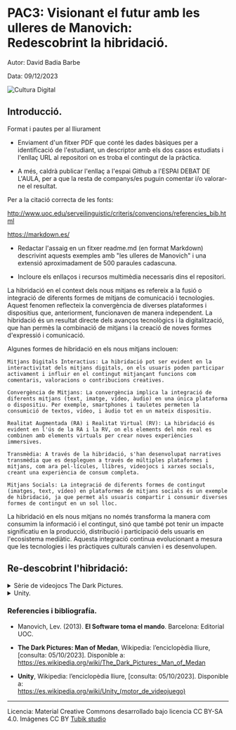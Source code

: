 # PAC3: Visionant el futur amb les ulleres de Manovich: <br> Redescobrint la hibridació.

Autor: David Badia Barbe

Data: 09/12/2023

![Cultura Digital](https://miro.medium.com/max/1400/0*9PyyNvrO2PcD3KuU.png) 





## Introducció.

Format i pautes per al lliurament 
- Enviament d'un fitxer PDF que conté les dades bàsiques per a identificació de l'estudiant, un descriptor amb els dos casos estudiats i l'enllaç URL al repositori on es troba el contingut de la pràctica.

- A més, caldrà publicar l'enllaç a l'espai Github a l'ESPAI DEBAT DE L'AULA, per a que la resta de companys/es puguin comentar i/o valorar-ne el resultat.

Per a la citació correcta de les fonts:

 http://www.uoc.edu/serveilinguistic/criteris/convencions/referencies_bib.html

https://markdown.es/
- Redactar l'assaig en un fitxer readme.md (en format Markdown) descrivint aquests exemples amb "les ulleres de Manovich" i una extensió aproximadament de 500 paraules cadascuna.

- Incloure els enllaços i recursos multimèdia necessaris dins el repositori.


La hibridació en el context dels nous mitjans es refereix a la fusió o integració de diferents formes de mitjans de comunicació i tecnologies. Aquest fenomen reflecteix la convergència de diverses plataformes i dispositius que, anteriorment, funcionaven de manera independent. La hibridació és un resultat directe dels avanços tecnològics i la digitalització, que han permès la combinació de mitjans i la creació de noves formes d'expressió i comunicació.

Algunes formes de hibridació en els nous mitjans inclouen:

    Mitjans Digitals Interactius: La hibridació pot ser evident en la interactivitat dels mitjans digitals, on els usuaris poden participar activament i influir en el contingut mitjançant funcions com comentaris, valoracions o contribucions creatives.

    Convergència de Mitjans: La convergència implica la integració de diferents mitjans (text, imatge, vídeo, àudio) en una única plataforma o dispositiu. Per exemple, smartphones i tauletes permeten la consumició de textos, vídeo, i àudio tot en un mateix dispositiu.

    Realitat Augmentada (RA) i Realitat Virtual (RV): La hibridació és evident en l'ús de la RA i la RV, on els elements del món real es combinen amb elements virtuals per crear noves experiències immersives.

    Transmèdia: A través de la hibridació, s'han desenvolupat narratives transmèdia que es despleguen a través de múltiples plataformes i mitjans, com ara pel·lícules, llibres, videojocs i xarxes socials, creant una experiència de consum completa.

    Mitjans Socials: La integració de diferents formes de contingut (imatges, text, vídeo) en plataformes de mitjans socials és un exemple de hibridació, ja que permet als usuaris compartir i consumir diverses formes de contingut en un sol lloc.

La hibridació en els nous mitjans no només transforma la manera com consumim la informació i el contingut, sinó que també pot tenir un impacte significatiu en la producció, distribució i participació dels usuaris en l'ecosistema mediàtic. Aquesta integració continua evolucionant a mesura que les tecnologies i les pràctiques culturals canvien i es desenvolupen.



## Re-descobrint l'hibridació: 
<details>
 <summary>Sèrie de videojocs The Dark Pictures.</summary>
 <br> 
 
 <img src="https://cdn11.bigcommerce.com/s-k0hjo2yyrq/images/stencil/1280x1280/products/1403/1037/The_Dark_Pictures_Anthology_Season_one_Packshot__13296.1680082390.jpg?c=1"  width="200px" height="250px" >

 <img src="https://i.blogs.es/fd8f41/little-hope/1366_2000.jpeg"  width="420px" height="250px" >
 
   Lorem ipsum dolor sit amet, consectetur adipiscing elit, sed do eiusmod tempor incididunt ut labore et dolore magna aliqua. Ut enim ad minim veniam, quis  nostrud exercitation ullamco laboris nisi ut aliquip ex ea commodo consequat. Duis aute irure dolor in reprehenderit in voluptate velit esse cillum dolore eu fugiat nulla pariatur. Excepteur sint occaecat cupidatat non proident, sunt in culpa qui officia deserunt mollit anim id est laborum.
</details>


<details>
 <summary>Unity.</summary>
 <br>
 <img src="https://1000logos.net/wp-content/uploads/2021/10/Unity-logo.png"  width="450px" height="250px" >

 <img src="https://gorealgames.com/wp-content/uploads/2022/05/unity-editor-1.jpeg"  width="420px" height="250px" >

 
   Unity: Creant Universos Digitals a la Punta dels Dits

La creació de móns virtuals ha transcendit les seves pròpies fronteres, obrint pas a noves oportunitats i experiències a través de la intersecció digital. En aquesta revolució, emergeix com una figura destacada Unity, una plataforma que va més enllà del simple desenvolupament de jocs per convertir-se en una eina versàtil per a la creació d'entorns digitals interactius.

El Llenguatge Universal de la Creació Digital

Unity actua com un llenguatge universal que transcendeix les barreres culturals i lingüístiques. Mitjançant una interfície visual intuitiva i eines potents, permet als creadors plasmar la seva imaginació en un món virtual compartit. Des de desenvolupadors de jocs fins a artistes visuals, Unity s'ha convertit en la paleta digital on es poden barrejar les tintes de la creativitat.

Un Punt de Trobada entre la Ciència i l'Art

A través de la lupa conceptual de Manovich, es pot apreciar com Unity es converteix en una intersecció entre la ciència i l'art digital. Els desenvolupadors utilitzen algoritmes complexos per crear simulacions realistes, mentre que els artistes exploren noves formes d'expressió visual. La seva naturalesa multidisciplinària converteix Unity en un camp de joc on els límits entre la lògica i la creativitat es difuminen.

La Democràcia de la Creació Digital

La facilitat d'ús de Unity fa que la creació digital sigui accessible a tothom, des de novells fins als veterans experimentats. Amb tutorials interactius i una comunitat activa, les "ulleres de Manovich" revelen un paisatge on la creació digital ja no és l'atzar d'uns pocs experts, sinó una oportunitat per a tothom per explorar i expressar-se.

Més Enllà dels Jocs: L'Aplicació Universal de Unity

Mentrestant, l'impacte d'Unity no es limita als jocs. La seva adaptabilitat s'estén a aplicacions educatives, simulacions empresarials i altres àmbits. A través d'aquesta visió, veiem com Unity es converteix en un conductor per a la innovació, connectant disciplines i obrint portes a noves formes d'aprenentatge i resolució de problemes.

La Transformació Social a través de la Realitat Virtual

Les funcions de realitat virtual de Unity transcendeixen la mera immersió per obrir la porta a noves formes d'activisme i conscienciació social. A través de les "ulleres de Manovich", veiem com aquesta plataforma no només crea universos digitals, sinó que també promou la reflexió i la consciència envers qüestions crucials de la nostra societat.

En resum, Unity no és simplement una eina de desenvolupament, sinó un portal cap a la creació i la connectivitat. A través de les "ulleres de Manovich", vislumbrem un futur on la creació digital no és només una expressió artística, sinó una part integral de la nostra experiència quotidiana.
</details>


### Referencies i bibliografía.

* Manovich, Lev. (2013). **El Software toma el mando**. Barcelona: Editorial UOC.
  
* **The Dark Pictures: Man of Medan**, Wikipedia: l’enciclopèdia lliure, [consulta: 05/10/2023]. Disponible a:
https://es.wikipedia.org/wiki/The_Dark_Pictures:_Man_of_Medan

* **Unity**, Wikipedia: l’enciclopèdia lliure, [consulta: 05/10/2023]. Disponible a: <br>
https://es.wikipedia.org/wiki/Unity_(motor_de_videojuego)


----

Licencia: Material Creative Commons desarrollado bajo licencia CC BY-SA 4.0. Imágenes CC BY [Tubik studio](https://blog.tubikstudio.com/how-to-create-original-flat-illustrations-designers-tips/) 
